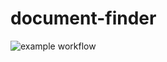 # document-finder

![example workflow](https://github.com/sascha-wedekind/document-finder/actions/workflows/build.yaml/badge.svg)

